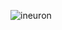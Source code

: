 
![ineuron](https://user-images.githubusercontent.com/95329128/197326224-6949dcf4-61f7-49b3-8097-2c8ac471e67c.png)
